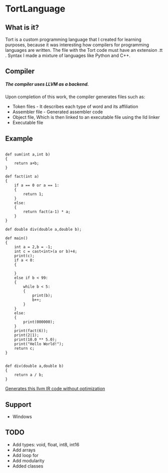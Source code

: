 # TortLanguage

## What is it?
Tort is a custom programming language that I created for learning purposes, because it was interesting how compilers for programming languages are written. The file with the Tort code must have an extension .tt . Syntax I made a mixture of languages like Python and C++.

## Compiler
##### The compiler uses LLVM as a backend.
Upon completion of this work, the compiler generates files such as:
- Token files - It describes each type of word and its affiliation
- Assembler file - Generated assembler code
- Object file, Which is then linked to an executable file using the lld linker
- Executable file

## Example

```

def sum(int a,int b)
{
	return a+b;
}

def fact(int a)
{
	if a == 0 or a == 1:
	{
		return 1;
	}
	else:
	{
		return fact(a-1) * a;
	}
}

def double div(double a,double b);

def main()
{
    int a = 2,b = -1;
    int c = cast<int>(a or b)+4;
	print(c);
    if a < 0:
    {
    	
    }
    else if b < 99:
    {
    	while b < 5:
		{
			print(b);
			b++;
		}
    }
    else:
	{
		print(000000);
	}
    print(fact(6));
	print(2|1);
	print(10.0 ** 5.0);
	print("Hello World!");
    return c;
}


def div(double a,double b)
{
	return a / b;
}

```
[Generates this llvm IR code without optimization](example/build/main.ll)

## Support
- Windows

## TODO
- Add types: void, float, int8, int16
- Add arrays
- Add loop for 
- Add modularity
- Added classes